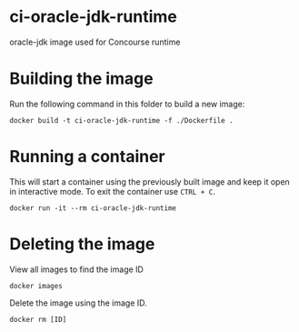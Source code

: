 # ci-oracle-jdk-runtime

oracle-jdk image used for Concourse runtime

# Building the image
Run the following command in this folder to build a new image:

```
docker build -t ci-oracle-jdk-runtime -f ./Dockerfile .
```

# Running a container
This will start a container using the previously built image and keep it open in interactive mode. To exit the container use `CTRL + C`.

```
docker run -it --rm ci-oracle-jdk-runtime 
```

# Deleting the image
View all images to find the image ID

```
docker images
```

Delete the image using the image ID.

```
docker rm [ID]
```